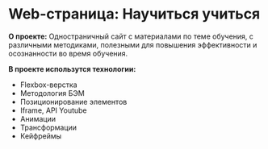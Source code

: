 # Web-страница: Научиться учиться

**О проекте:**
Одностраничный сайт с материалами по теме обучения, с различными методиками, полезными для повышения эффективности и осознанности во время обучения.


**В проекте использутся технологии:**
* Flexbox-верстка
* Методология БЭМ
* Позиционирование элементов
* Iframe, API Youtube
* Анимации
* Трансформации
* Кейфреймы

